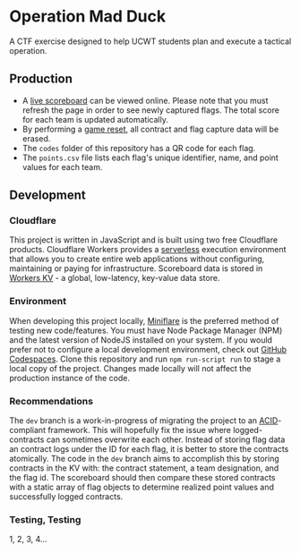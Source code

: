 # Operation Mad Duck
A CTF exercise designed to help UCWT students plan and execute a tactical operation.

## Production
- A [live scoreboard](https://operation.madduck.workers.dev/board) can be viewed online. Please note that you must refresh the page in order to see newly captured flags. The total score for each team is updated automatically.
- By performing a [game reset](https://operation.madduck.workers.dev/reset), all contract and flag capture data will be erased.
- The `codes` folder of this repository has a QR code for each flag.
- The `points.csv` file lists each flag's unique identifier, name, and point values for each team.

## Development
### Cloudflare
This project is written in JavaScript and is built using two free Cloudflare products. Cloudflare Workers provides a [serverless](https://www.cloudflare.com/learning/serverless/what-is-serverless/) execution environment that allows you to create entire web applications without configuring, maintaining or paying for infrastructure. Scoreboard data is stored in [Workers KV](https://developers.cloudflare.com/workers/learning/how-kv-works/) - a global, low-latency, key-value data store.

### Environment
When developing this project locally, [Miniflare](https://miniflare.dev) is the preferred method of testing new code/features. You must have Node Package Manager (NPM) and the latest version of NodeJS installed on your system. If you would prefer not to configure a local development environment, check out [GitHub Codespaces](https://github.com/features/codespaces).  Clone this repository and run `npm run-script run` to stage a local copy of the project. Changes made locally will not affect the production instance of the code.

### Recommendations
The `dev` branch is a work-in-progress of migrating the project to an [ACID](https://en.wikipedia.org/wiki/ACID)-compliant framework. This will hopefully fix the issue where logged-contracts can sometimes overwrite each other. Instead of storing flag data an contract logs under the ID for each flag, it is better to store the contracts atomically. The code in the `dev` branch aims to accomplish this by storing contracts in the KV with: the contract statement, a team designation, and the flag id. The scoreboard should then compare these stored contracts with a static array of flag objects to determine realized point values and successfully logged contracts.

### Testing, Testing
1, 2, 3, 4...
